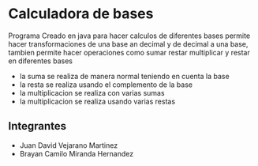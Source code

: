 # Calculadora de bases

Programa Creado en java para hacer calculos de diferentes bases permite hacer transformaciones de una base an decimal y de decimal a una base, tambien permite hacer operaciones como sumar restar multiplicar y restar en diferentes bases

- la suma se realiza de manera normal teniendo en cuenta la base
- la resta se realiza usando el complemento de la base
- la multiplicacion se realiza con varias sumas
- la multiplicacion se realiza usando varias restas

## Integrantes

- Juan David Vejarano Martinez
- Brayan Camilo Miranda Hernandez
